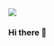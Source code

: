 <img src="https://capsule-render.vercel.app/api?type=transparent&color=auto&height=200&section=header&text=나녕이&fontSize=90" />

### Hi there 👋

<!--
**nanyoung00/nanyoung00** is a ✨ _special_ ✨ repository because its `README.md` (this file) appears on your GitHub profile.

Here are some ideas to get you started:

- 🔭 I’m currently working on ...
- 🌱 I’m currently learning ...
- 👯 I’m looking to collaborate on ...
- 🤔 I’m looking for help with ...
- 💬 Ask me about ...
- 📫 How to reach me: ...
- 😄 Pronouns: ...
- ⚡ Fun fact: ...
-->
